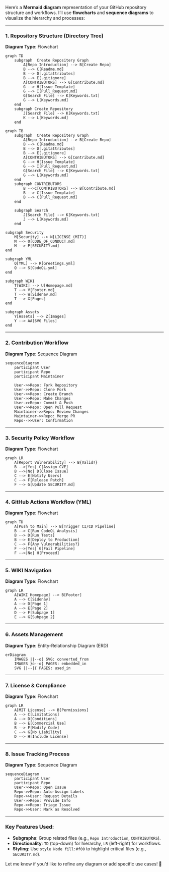 Here’s a **Mermaid diagram** representation of your GitHub repository structure and workflows. I’ll use **flowcharts** and **sequence diagrams** to visualize the hierarchy and processes:

---

### **1. Repository Structure (Directory Tree)**
**Diagram Type**: Flowchart  
```mermaid
graph TD
    subgraph  Create Repositery Graph
        A[Repo Introduction] --> B[Create Repo]
        B --> C[Readme.md]
        B --> D[.gitattributes]
        B --> E[.gitignore]
        A[CONTRIBUTORS] --> G[Contribute.md]
        G --> H[Issue Template]
        G --> I[Pull_Request.md]
        G[Search File] --> K[Keywords.txt]
        G --> L[Keywords.md]
    end
    subgraph Create Repository
        J[Search File] --> K[Keywords.txt]
        K --> L[Keywords.md]
    end

```
```mermaid
graph TB
    subgraph  Create Repositery Graph
        A[Repo Introduction] --> B[Create Repo]
        B --> C[Readme.md]
        B --> D[.gitattributes]
        B --> E[.gitignore]
        A[CONTRIBUTORS] --> G[Contribute.md]
        G --> H[Issue Template]
        G --> I[Pull_Request.md]
        G[Search File] --> K[Keywords.txt]
        G --> L[Keywords.md]
    end
    subgraph CONTRIBUTORS
        B -->C[CONTRIBUTORS] --> B[Contribute.md]
        B --> C[Issue Template]
        B --> C[Pull_Request.md]
    end

    subgraph Search
        J[Search File] --> K[Keywords.txt]
        J --> L[Keywords.md]
    end
```
    subgraph Security
        M[Security] --> N[LICENSE (MIT)]
        M --> O[CODE_OF_CONDUCT.md]
        M --> P[SECURITY.md]
    end

    subgraph YML
        Q[YML] --> R[Greetings.yml]
        Q --> S[CodeQL.yml]
    end

    subgraph WIKI
        T[WIKI] --> U[Homepage.md]
        T --> V[Footer.md]
        T --> W[Sidenav.md]
        T --> X[Pages]
    end

    subgraph Assets
        Y[Assets] --> Z[Images]
        Y --> AA[SVG Files]
    end

---

### **2. Contribution Workflow**
**Diagram Type**: Sequence Diagram  
```mermaid
sequenceDiagram
    participant User
    participant Repo
    participant Maintainer

    User->>Repo: Fork Repository
    User->>Repo: Clone Fork
    User->>Repo: Create Branch
    User->>Repo: Make Changes
    User->>Repo: Commit & Push
    User->>Repo: Open Pull Request
    Maintainer->>Repo: Review Changes
    Maintainer->>Repo: Merge PR
    Repo-->>User: Confirmation
```

---

### **3. Security Policy Workflow**
**Diagram Type**: Flowchart  
```mermaid
graph LR
    A[Report Vulnerability] --> B{Valid?}
    B -->|Yes| C[Assign CVE]
    B -->|No| D[Close Issue]
    C --> E[Notify Users]
    C --> F[Release Patch]
    F --> G[Update SECURITY.md]
```

---

### **4. GitHub Actions Workflow (YML)**
**Diagram Type**: Flowchart  
```mermaid
graph TD
    A[Push to Main] --> B[Trigger CI/CD Pipeline]
    B --> C[Run CodeQL Analysis]
    B --> D[Run Tests]
    B --> E[Deploy to Production]
    C --> F{Any Vulnerabilities?}
    F -->|Yes| G[Fail Pipeline]
    F -->|No| H[Proceed]
```

---

### **5. WIKI Navigation**
**Diagram Type**: Flowchart  
```mermaid
graph LR
    A[WIKI Homepage] --> B[Footer]
    A --> C[Sidenav]
    A --> D[Page 1]
    A --> E[Page 2]
    D --> F[Subpage 1]
    E --> G[Subpage 2]
```

---

### **6. Assets Management**
**Diagram Type**: Entity-Relationship Diagram (ERD)  
```mermaid
erDiagram
    IMAGES ||--o{ SVG: converted_from
    IMAGES }o--o{ PAGES: embedded_in
    SVG ||--|{ PAGES: used_in
```

---

### **7. License & Compliance**
**Diagram Type**: Flowchart  
```mermaid
graph LR
    A[MIT License] --> B[Permissions]
    A --> C[Limitations]
    A --> D[Conditions]
    B --> E[Commercial Use]
    B --> F[Modify Code]
    C --> G[No Liability]
    D --> H[Include License]
```

---

### **8. Issue Tracking Process**
**Diagram Type**: Sequence Diagram  
```mermaid
sequenceDiagram
    participant User
    participant Repo
    User->>Repo: Open Issue
    Repo->>Repo: Auto-Assign Labels
    Repo->>User: Request Details
    User->>Repo: Provide Info
    Repo->>Repo: Triage Issue
    Repo->>User: Mark as Resolved
```

---

### **Key Features Used**:
- **Subgraphs**: Group related files (e.g., `Repo Introduction`, `CONTRIBUTORS`).  
- **Directionality**: `TD` (top-down) for hierarchy, `LR` (left-right) for workflows.  
- **Styling**: Use `style Node fill:#f00` to highlight critical files (e.g., `SECURITY.md`).  

Let me know if you’d like to refine any diagram or add specific use cases! 🚀